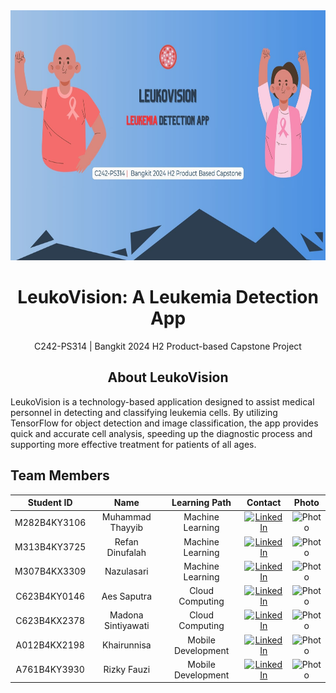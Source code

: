 <div align="center">
  <img src="https://github.com/leukovision-capstone/.github/blob/main/assets/LeukoVision.jpg?raw=true" height="400px">
</div>

<h1 align="center"> LeukoVision: A Leukemia Detection App </h1>

<p align="center">
  C242-PS314 | Bangkit 2024 H2 Product-based Capstone Project
</p>

<h2 align="center"> About LeukoVision </h2>

<p>LeukoVision is a technology-based application designed to assist medical personnel in detecting and classifying leukemia cells. By utilizing TensorFlow for object detection and image classification, the app provides quick and accurate cell analysis, speeding up the diagnostic process and supporting more effective treatment for patients of all ages.</p>

## Team Members

<div align="center">

|   Student ID   |           Name            |          Learning Path    |          Contact        |        Photo         |
|:--------------:|:-------------------------:|:------------------------:|:-----------------------:|:--------------------:|
| M282B4KY3106   | Muhammad Thayyib          | Machine Learning         | [![LinkedIn](https://img.shields.io/badge/LinkedIn-0077B5?style=for-the-badge&logo=linkedin&logoColor=white)](https://www.linkedin.com/in/mthayyib/) | ![Photo](https://via.placeholder.com/50) |
| M313B4KY3725   | Refan Dinufalah           | Machine Learning         | [![LinkedIn](https://img.shields.io/badge/LinkedIn-0077B5?style=for-the-badge&logo=linkedin&logoColor=white)](https://www.linkedin.com/in/refandinufalah22/) | ![Photo](https://via.placeholder.com/50) |
| M307B4KX3309   | Nazulasari                | Machine Learning         | [![LinkedIn](https://img.shields.io/badge/LinkedIn-0077B5?style=for-the-badge&logo=linkedin&logoColor=white)](https://www.linkedin.com/in/nazulasari/) | ![Photo](https://via.placeholder.com/50) |
| C623B4KY0146   | Aes Saputra               | Cloud Computing          | [![LinkedIn](https://img.shields.io/badge/LinkedIn-0077B5?style=for-the-badge&logo=linkedin&logoColor=white)](https://www.linkedin.com/in/aessaputra/) | ![Photo](https://via.placeholder.com/50) |
| C623B4KX2378   | Madona Sintiyawati        | Cloud Computing          | [![LinkedIn](https://img.shields.io/badge/LinkedIn-0077B5?style=for-the-badge&logo=linkedin&logoColor=white)](https://www.linkedin.com/in/madona-sintiya-0a70b0285/) | ![Photo](https://via.placeholder.com/50) |
| A012B4KX2198   | Khairunnisa               | Mobile Development       | [![LinkedIn](https://img.shields.io/badge/LinkedIn-0077B5?style=for-the-badge&logo=linkedin&logoColor=white)](https://www.linkedin.com/in/khairunnisa-ars-768a11249/) | ![Photo](https://via.placeholder.com/50) |
| A761B4KY3930   | Rizky Fauzi               | Mobile Development       | [![LinkedIn](https://img.shields.io/badge/LinkedIn-0077B5?style=for-the-badge&logo=linkedin&logoColor=white)](https://www.linkedin.com/in/rzf0x/) | ![Photo](https://via.placeholder.com/50) |

</div>
